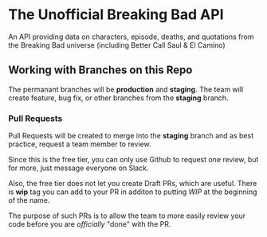 # The Unofficial Breaking Bad API

An API providing data on characters, episode, deaths, and quotations from the Breaking Bad universe (including Better Call Saul & El Camino)

## Working with Branches on this Repo

The permanant branches will be **production** and **staging**. The team will create feature, bug fix, or other branches from the **staging** branch.

### Pull Requests

Pull Requests will be created to merge into the **staging** branch and as best practice, request a team member to review.

Since this is the free tier, you can only use Github to request one review, but for more, just message everyone on Slack.

Also, the free tier does not let you create Draft PRs, which are useful. There is **wip** tag you can add to your PR in additon to putting _WIP_ at the beginning of the name.

The purpose of such PRs is to allow the team to more easily review your code before you are _officially_ "done" with the PR.

